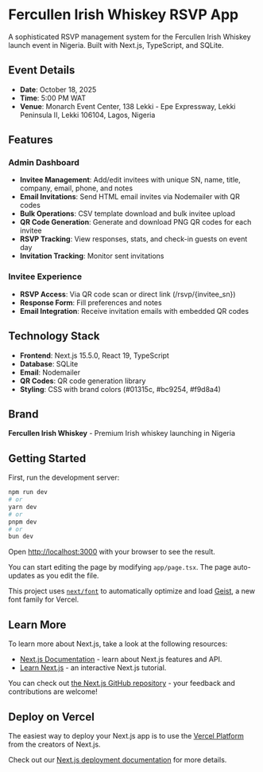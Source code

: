 # Fercullen Irish Whiskey RSVP App

A sophisticated RSVP management system for the Fercullen Irish Whiskey launch event in Nigeria. Built with Next.js, TypeScript, and SQLite.

## Event Details
- **Date**: October 18, 2025
- **Time**: 5:00 PM WAT
- **Venue**: Monarch Event Center, 138 Lekki - Epe Expressway, Lekki Peninsula II, Lekki 106104, Lagos, Nigeria

## Features

### Admin Dashboard
- **Invitee Management**: Add/edit invitees with unique SN, name, title, company, email, phone, and notes
- **Email Invitations**: Send HTML email invites via Nodemailer with QR codes
- **Bulk Operations**: CSV template download and bulk invitee upload
- **QR Code Generation**: Generate and download PNG QR codes for each invitee
- **RSVP Tracking**: View responses, stats, and check-in guests on event day
- **Invitation Tracking**: Monitor sent invitations

### Invitee Experience
- **RSVP Access**: Via QR code scan or direct link (/rsvp/{invitee_sn})
- **Response Form**: Fill preferences and notes
- **Email Integration**: Receive invitation emails with embedded QR codes

## Technology Stack
- **Frontend**: Next.js 15.5.0, React 19, TypeScript
- **Database**: SQLite
- **Email**: Nodemailer
- **QR Codes**: QR code generation library
- **Styling**: CSS with brand colors (#01315c, #bc9254, #f9d8a4)

## Brand
**Fercullen Irish Whiskey** - Premium Irish whiskey launching in Nigeria

## Getting Started

First, run the development server:

```bash
npm run dev
# or
yarn dev
# or
pnpm dev
# or
bun dev
```

Open [http://localhost:3000](http://localhost:3000) with your browser to see the result.

You can start editing the page by modifying `app/page.tsx`. The page auto-updates as you edit the file.

This project uses [`next/font`](https://nextjs.org/docs/app/building-your-application/optimizing/fonts) to automatically optimize and load [Geist](https://vercel.com/font), a new font family for Vercel.

## Learn More

To learn more about Next.js, take a look at the following resources:

- [Next.js Documentation](https://nextjs.org/docs) - learn about Next.js features and API.
- [Learn Next.js](https://nextjs.org/learn) - an interactive Next.js tutorial.

You can check out [the Next.js GitHub repository](https://github.com/vercel/next.js) - your feedback and contributions are welcome!

## Deploy on Vercel

The easiest way to deploy your Next.js app is to use the [Vercel Platform](https://vercel.com/new?utm_medium=default-template&filter=next.js&utm_source=create-next-app&utm_campaign=create-next-app-readme) from the creators of Next.js.

Check out our [Next.js deployment documentation](https://nextjs.org/docs/app/building-your-application/deploying) for more details.
